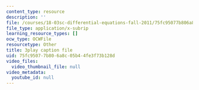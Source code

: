 ```yaml
---
content_type: resource
description: ''
file: /courses/18-03sc-differential-equations-fall-2011/75fc95077b806a8c05b44fe3f73b128d_z-meBrqcy_I.srt
file_type: application/x-subrip
learning_resource_types: []
ocw_type: OCWFile
resourcetype: Other
title: 3play caption file
uid: 75fc9507-7b80-6a8c-05b4-4fe3f73b128d
video_files:
  video_thumbnail_file: null
video_metadata:
  youtube_id: null
---
```

